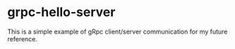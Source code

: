 # grpc-hello-server
This is a simple example of gRpc client/server communication for my future reference.
